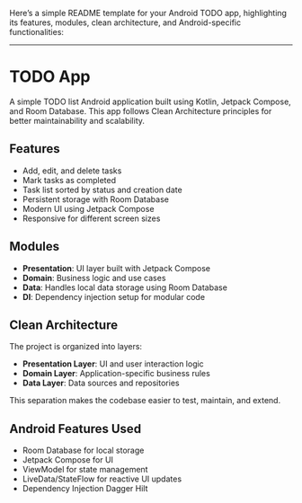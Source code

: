 Here’s a simple README template for your Android TODO app, highlighting its features, modules, clean architecture, and Android-specific functionalities:

---

# TODO App

A simple TODO list Android application built using Kotlin, Jetpack Compose, and Room Database. This app follows Clean Architecture principles for better maintainability and scalability.

## Features

- Add, edit, and delete tasks
- Mark tasks as completed
- Task list sorted by status and creation date
- Persistent storage with Room Database
- Modern UI using Jetpack Compose
- Responsive for different screen sizes

## Modules

- **Presentation**: UI layer built with Jetpack Compose
- **Domain**: Business logic and use cases
- **Data**: Handles local data storage using Room Database
- **DI**: Dependency injection setup for modular code

## Clean Architecture

The project is organized into layers:
- **Presentation Layer**: UI and user interaction logic
- **Domain Layer**: Application-specific business rules
- **Data Layer**: Data sources and repositories

This separation makes the codebase easier to test, maintain, and extend.

## Android Features Used

- Room Database for local storage
- Jetpack Compose for UI
- ViewModel for state management
- LiveData/StateFlow for reactive UI updates
- Dependency Injection Dagger Hilt
